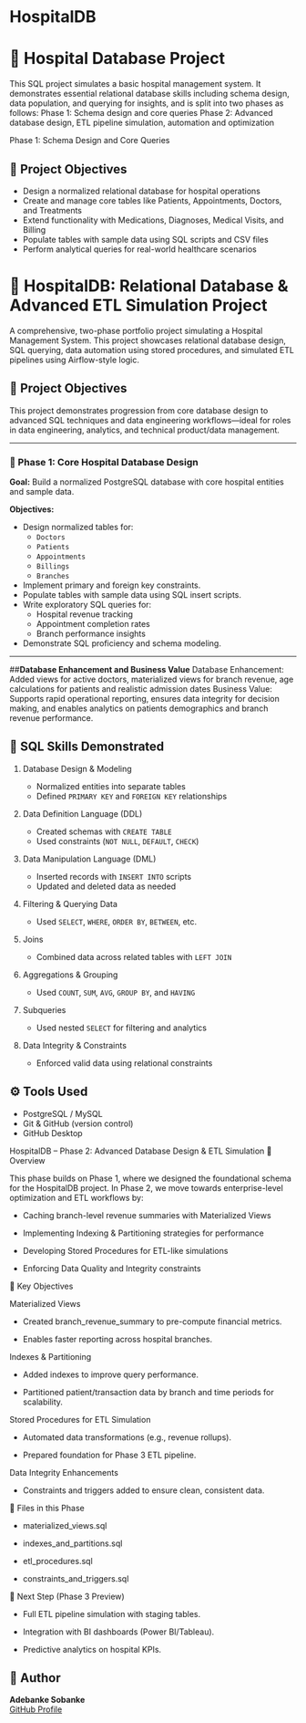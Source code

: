 # HospitalDB
# 🏥 Hospital Database Project

This SQL project simulates a basic hospital management system. It demonstrates essential relational database skills including schema design, data population, and querying for insights, and is split into two phases as follows:
Phase 1: Schema design and core queries
Phase 2: Advanced database design, ETL pipeline simulation, automation and optimization

Phase 1: Schema Design and Core Queries

## 📌 Project Objectives

- Design a normalized relational database for hospital operations
- Create and manage core tables like Patients, Appointments, Doctors, and Treatments
- Extend functionality with Medications, Diagnoses, Medical Visits, and Billing
- Populate tables with sample data using SQL scripts and CSV files
- Perform analytical queries for real-world healthcare scenarios

# 🏥 HospitalDB: Relational Database & Advanced ETL Simulation Project

A comprehensive, two-phase portfolio project simulating a Hospital Management System. This project showcases relational database design, SQL querying, data automation using stored procedures, and simulated ETL pipelines using Airflow-style logic.

## 📌 Project Objectives

This project demonstrates progression from core database design to advanced SQL techniques and data engineering workflows—ideal for roles in data engineering, analytics, and technical product/data management.

---

### 🔹 Phase 1: Core Hospital Database Design

**Goal:** Build a normalized PostgreSQL database with core hospital entities and sample data.

**Objectives:**
- Design normalized tables for:
  - `Doctors`
  - `Patients`
  - `Appointments`
  - `Billings`
  - `Branches`
- Implement primary and foreign key constraints.
- Populate tables with sample data using SQL insert scripts.
- Write exploratory SQL queries for:
  - Hospital revenue tracking
  - Appointment completion rates
  - Branch performance insights
- Demonstrate SQL proficiency and schema modeling.

---
##**Database Enhancement and Business Value**
Database Enhancement: Added views for active doctors, materialized views for branch revenue, age calculations for patients and realistic admission dates
Business Value: Supports rapid operational reporting, ensures data integrity for decision making, and enables analytics on patients demographics and branch revenue performance.

## 🧠 SQL Skills Demonstrated

1. Database Design & Modeling  
   - Normalized entities into separate tables  
   - Defined `PRIMARY KEY` and `FOREIGN KEY` relationships

2. Data Definition Language (DDL)
   - Created schemas with `CREATE TABLE`  
   - Used constraints (`NOT NULL`, `DEFAULT`, `CHECK`)

3. Data Manipulation Language (DML)
   - Inserted records with `INSERT INTO` scripts  
   - Updated and deleted data as needed

4. Filtering & Querying Data
   - Used `SELECT`, `WHERE`, `ORDER BY`, `BETWEEN`, etc.

5. Joins
   - Combined data across related tables with `LEFT JOIN`

6. Aggregations & Grouping
   - Used `COUNT`, `SUM`, `AVG`, `GROUP BY`, and `HAVING`

7. Subqueries 
   - Used nested `SELECT` for filtering and analytics

8. Data Integrity & Constraints 
   - Enforced valid data using relational constraints


## ⚙️ Tools Used
- PostgreSQL / MySQL
- Git & GitHub (version control)
- GitHub Desktop


HospitalDB – Phase 2: Advanced Database Design & ETL Simulation
📌 Overview

This phase builds on Phase 1, where we designed the foundational schema for the HospitalDB project.
In Phase 2, we move towards enterprise-level optimization and ETL workflows by:

- Caching branch-level revenue summaries with Materialized Views

- Implementing Indexing & Partitioning strategies for performance

- Developing Stored Procedures for ETL-like simulations

- Enforcing Data Quality and Integrity constraints

🔹 Key Objectives

Materialized Views

- Created branch_revenue_summary to pre-compute financial metrics.

- Enables faster reporting across hospital branches.

Indexes & Partitioning

- Added indexes to improve query performance.

- Partitioned patient/transaction data by branch and time periods for scalability.

Stored Procedures for ETL Simulation

- Automated data transformations (e.g., revenue rollups).

- Prepared foundation for Phase 3 ETL pipeline.

Data Integrity Enhancements

- Constraints and triggers added to ensure clean, consistent data.

📂 Files in this Phase

- materialized_views.sql

- indexes_and_partitions.sql 

- etl_procedures.sql

- constraints_and_triggers.sql
  
🚀 Next Step (Phase 3 Preview)

- Full ETL pipeline simulation with staging tables.

- Integration with BI dashboards (Power BI/Tableau).

- Predictive analytics on hospital KPIs.



## 👤 Author

**Adebanke Sobanke**  
[GitHub Profile](https://github.com/adebankesobanke)


